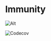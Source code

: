 # Immunity

![Alt](https://repobeats.axiom.co/api/embed/60164b1bae35c9b96114fbddcd887eef0515959a.svg "Repobeats analytics image")

![Codecov](https://img.shields.io/codecov/c/github/light-hat/immunity.svg)

